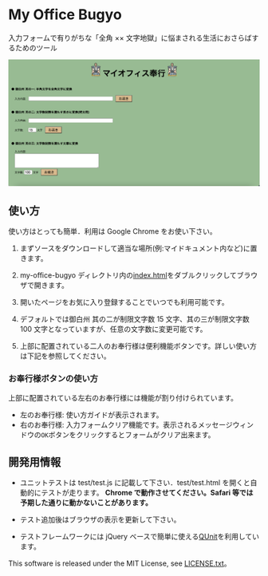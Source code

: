# My Office Bugyo

入力フォームで有りがちな「全角 ×× 文字地獄」に悩まされる生活におさらばするためのツール

![My-Office-Bugyo](images/my-office-bugyo.png)

## 使い方

使い方はとっても簡単．利用は Google Chrome をお使い下さい。

1. まずソースをダウンロードして適当な場所(例:マイドキュメント内など)に置きます。

2. my-office-bugyo ディレクトリ内の[index.html](index.html)をダブルクリックしてブラウザで開きます。

3. 開いたページをお気に入り登録することでいつでも利用可能です。

4. デフォルトでは御白州 其の二が制限文字数 15 文字、其の三が制限文字数 100 文字となっていますが、任意の文字数に変更可能です。

5. 上部に配置されている二人のお奉行様は便利機能ボタンです。詳しい使い方は下記を参照してください。

### お奉行様ボタンの使い方

上部に配置されている左右のお奉行様には機能が割り付けられています。

- 左のお奉行様: 使い方ガイドが表示されます。
- 右のお奉行様: 入力フォームクリア機能です。表示されるメッセージウィンドウの`OK`ボタンをクリックするとフォームがクリア出来ます。

## 開発用情報

- ユニットテストは test/test.js に記載して下さい．test/test.html を開くと自動的にテストが走ります。
  **Chrome で動作させてください。Safari 等では予期した通りに動かないことがあります。**

- テスト追加後はブラウザの表示を更新して下さい。

- テストフレームワークには jQuery ベースで簡単に使える[QUnit](http://qunitjs.com/)を利用しています。

This software is released under the MIT License, see [LICENSE.txt](LICENSE.txt)。
